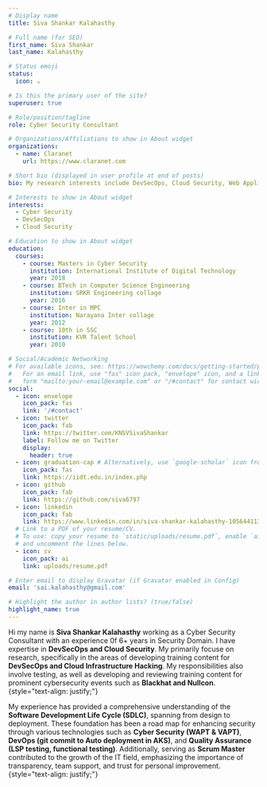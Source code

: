 ```yaml
---
# Display name
title: Siva Shankar Kalahasthy

# Full name (for SEO)
first_name: Siva Shankar
last_name: Kalahasthy

# Status emoji
status:
  icon: ☕️

# Is this the primary user of the site?
superuser: true

# Role/position/tagline
role: Cyber Security Consultant

# Organizations/Affiliations to show in About widget
organizations:
  - name: Claranet
    url: https://www.claranet.com

# Short bio (displayed in user profile at end of posts)
bio: My research interests include DevSecOps, Cloud Security, Web Application Penetration Testing, and Vulnerability Assessment & Penetration Testing .

# Interests to show in About widget
interests:
  - Cyber Security
  - DevSecOps
  - Cloud Security

# Education to show in About widget
education:
  courses:
    - course: Masters in Cyber Security
      institution: International Institute of Digital Technology
      year: 2018
    - course: BTech in Computer Science Engineering
      institution: SRKR Engineering collage
      year: 2016
    - course: Inter in MPC
      institution: Narayana Inter collage
      year: 2012
    - course: 10th in SSC
      institution: KVR Talent School
      year: 2010

# Social/Academic Networking
# For available icons, see: https://wowchemy.com/docs/getting-started/page-builder/#icons
#   For an email link, use "fas" icon pack, "envelope" icon, and a link in the
#   form "mailto:your-email@example.com" or "/#contact" for contact widget.
social:
  - icon: envelope
    icon_pack: fas
    link: '/#contact'
  - icon: twitter
    icon_pack: fab
    link: https://twitter.com/KNSVSivaShankar
    label: Follow me on Twitter
    display:
      header: true
  - icon: graduation-cap # Alternatively, use `google-scholar` icon from `ai` icon pack
    icon_pack: fas
    link: https://iidt.edu.in/index.php
  - icon: github
    icon_pack: fab
    link: https://github.com/siva6797
  - icon: linkedin
    icon_pack: fab
    link: https://www.linkedin.com/in/siva-shankar-kalahasthy-105644113/
  # Link to a PDF of your resume/CV.
  # To use: copy your resume to `static/uploads/resume.pdf`, enable `ai` icons in `params.yaml`,
  # and uncomment the lines below.
  - icon: cv
    icon_pack: ai
    link: uploads/resume.pdf

# Enter email to display Gravatar (if Gravatar enabled in Config)
email: 'sai.kalahasthy@gmail.com'

# Highlight the author in author lists? (true/false)
highlight_name: true
---
```


Hi my name is **Siva Shankar Kalahasthy** working as a Cyber Security Consultant with an experience 0f 6+ years in Security Domain. I have expertise in **DevSecOps and Cloud Security**. My primarily focuse on research, specifically in the areas of developing training content for **DevSecOps and Cloud Infrastructure Hacking**. My responsibilities also involve testing, as well as developing and reviewing training content for prominent cybersecurity events such as **Blackhat and Nullcon**.
{style="text-align: justify;"}

My experience has provided a comprehensive understanding of the **Software Development Life Cycle (SDLC)**, spanning from design to deployment. These foundation has been a road map for enhancing security through various technologies such as **Cyber Security (WAPT & VAPT)**, **DevOps (git commit to Auto deployment in AKS)**, and **Quality Assurance (LSP testing, functional testing)**. Additionally, serving as **Scrum Master** contributed to the growth of the IT field, emphasizing the importance of transparency, team support, and trust for personal improvement.
{style="text-align: justify;"}